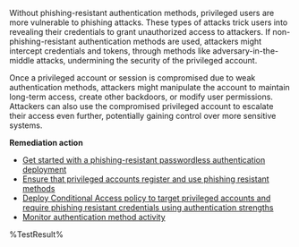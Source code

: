 Without phishing-resistant authentication methods, privileged users are more vulnerable to phishing attacks. These types of attacks trick users into revealing their credentials to grant unauthorized access to attackers. If non-phishing-resistant authentication methods are used, attackers might intercept credentials and tokens, through methods like adversary-in-the-middle attacks, undermining the security of the privileged account.

Once a privileged account or session is compromised due to weak authentication methods, attackers might manipulate the account to maintain long-term access, create other backdoors, or modify user permissions. Attackers can also use the compromised privileged account to escalate their access even further, potentially gaining control over more sensitive systems.

**Remediation action**

- [Get started with a phishing-resistant passwordless authentication deployment](https://learn.microsoft.com/entra/identity/authentication/how-to-plan-prerequisites-phishing-resistant-passwordless-authentication?wt.mc_id=zerotrustrecommendations_automation_content_cnl_csasci)
- [Ensure that privileged accounts register and use phishing resistant methods](https://learn.microsoft.com/entra/identity/authentication/concept-authentication-strengths#authentication-strengths?wt.mc_id=zerotrustrecommendations_automation_content_cnl_csasci)
- [Deploy Conditional Access policy to target privileged accounts and require phishing resistant credentials using authentication strengths](https://learn.microsoft.com/entra/identity/conditional-access/policy-admin-phish-resistant-mfa?wt.mc_id=zerotrustrecommendations_automation_content_cnl_csasci)
- [Monitor authentication method activity](https://learn.microsoft.com/entra/identity/monitoring-health/concept-usage-insights-report#authentication-methods-activity?wt.mc_id=zerotrustrecommendations_automation_content_cnl_csasci)
<!--- Results --->
%TestResult%







